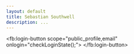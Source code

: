 ```yaml
---
layout: default
title: Sebastian Southwell
description: ...
---
```


<div>
<script>
  window.fbAsyncInit = function() {
    FB.init({
      appId      : '{your-app-id}',
      cookie     : true,
      xfbml      : true,
      version    : '{api-version}'
    });
      
    FB.AppEvents.logPageView();   
      
  };

  (function(d, s, id){
     var js, fjs = d.getElementsByTagName(s)[0];
     if (d.getElementById(id)) {return;}
     js = d.createElement(s); js.id = id;
     js.src = "https://connect.facebook.net/en_US/sdk.js";
     fjs.parentNode.insertBefore(js, fjs);
   }(document, 'script', 'facebook-jssdk'));
   
	function checkLoginState() {
	  FB.getLoginStatus(function(response) {
		statusChangeCallback(response);
	  });
	}
	
   function statusChangeCallback(response) {
			console.log('statusChangeCallback');
			console.log(response);
			// The response object is returned with a status field that lets the
			// app know the current login status of the person.
			// Full docs on the response object can be found in the documentation
			// for FB.getLoginStatus().
			if (response.status === 'connected') {
				// Logged into your app and Facebook.
				console.log('Welcome!  Fetching your information.... ');
				FB.api('/me', function (response) {
					console.log('Successful login for: ' + response.name);
					document.getElementById('status').innerHTML =
					  'Thanks for logging in, ' + response.name + '!';
				});
			} else {
				// The person is not logged into your app or we are unable to tell.
				document.getElementById('status').innerHTML = 'Please log ' +
				  'into this app.';
			}
		}
</script>
<fb:login-button 
  scope="public_profile,email"
  onlogin="checkLoginState();">
</fb:login-button>
</div>
